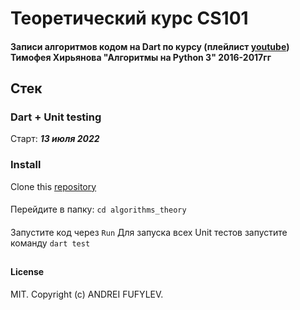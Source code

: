 # Теоретический курс CS101
#### Записи алгоритмов кодом на Dart по курсу (плейлист [youtube](https://www.youtube.com/watch?v=KdZ4HF1SrFs&list=PLRDzFCPr95fK7tr47883DFUbm4GeOjjc0)) Тимофея Хирьянова "Алгоритмы на Python 3" 2016-2017гг

## Стек
### Dart + Unit testing

Старт: ***13 июля 2022***

### Install
Clone this [repository](https://github.com/fufylev/algorithms_theory.git)
####
Перейдите в папку:
`cd algorithms_theory`
####
Запустите код через `Run`
Для запуска всех Unit тестов запустите команду `dart test`

##
#### License
MIT. Copyright (c) ANDREI FUFYLEV.
